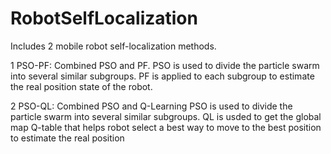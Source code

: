 # RobotSelfLocalization
Includes 2 mobile robot self-localization methods.

1 PSO-PF: Combined PSO and PF.
  PSO is used to divide the particle swarm into several similar subgroups.
  PF is applied to each subgroup to estimate the real position state of the robot.
  
2 PSO-QL: Combined PSO and Q-Learning
  PSO is used to divide the particle swarm into several similar subgroups.
  QL is usded to get the global map Q-table that helps robot select a best way to move to the best position to estimate the real position
